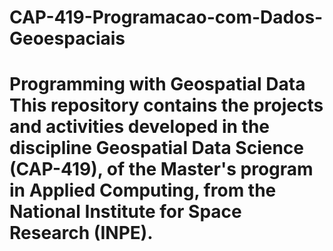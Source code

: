 # CAP-419-Programacao-com-Dados-Geoespaciais
# Programming with Geospatial Data This repository contains the projects and activities developed in the discipline Geospatial Data Science (CAP-419), of the Master's program in Applied Computing, from the National Institute for Space Research (INPE).
